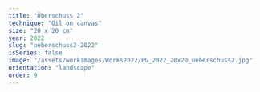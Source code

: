 ```yaml
---
title: "Überschuss 2"
technique: "Oil on canvas"
size: "20 x 20 cm"
year: 2022
slug: "ueberschuss2-2022"
isSeries: false
image: "/assets/workImages/Works2022/PG_2022_20x20_ueberschuss2.jpg"
orientation: "landscape"
order: 9
---
```

